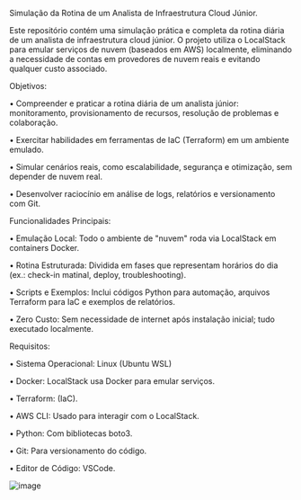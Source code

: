 Simulação da Rotina de um Analista de Infraestrutura Cloud Júnior.

Este repositório contém uma simulação prática e completa da rotina diária de um analista de infraestrutura cloud júnior. O projeto utiliza o LocalStack para emular serviços de nuvem (baseados em AWS) localmente, eliminando a necessidade de contas em provedores de nuvem reais e evitando qualquer custo associado.

Objetivos:

• Compreender e praticar a rotina diária de um analista júnior: monitoramento, provisionamento de recursos, resolução de problemas e colaboração.

• Exercitar habilidades em ferramentas de IaC (Terraform) em um ambiente emulado.

• Simular cenários reais, como escalabilidade, segurança e otimização, sem depender de nuvem real.

• Desenvolver raciocínio em análise de logs, relatórios e versionamento com Git.

Funcionalidades Principais:

• Emulação Local: Todo o ambiente de "nuvem" roda via LocalStack em containers Docker.

• Rotina Estruturada: Dividida em fases que representam horários do dia (ex.: check-in matinal, deploy, troubleshooting).

• Scripts e Exemplos: Inclui códigos Python para automação, arquivos Terraform para IaC e exemplos de relatórios.

• Zero Custo: Sem necessidade de internet após instalação inicial; tudo executado localmente.

Requisitos:

• Sistema Operacional: Linux (Ubuntu WSL)

• Docker: LocalStack usa Docker para emular serviços.

• Terraform: (IaC).

• AWS CLI: Usado para interagir com o LocalStack.

• Python: Com bibliotecas boto3.

• Git: Para versionamento do código.

• Editor de Código: VSCode.

![image](https://github.com/user-attachments/assets/0d67c488-c1bc-4ea2-bac6-336a6f745ac7)

